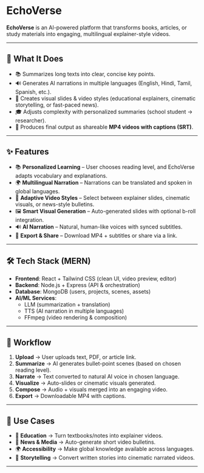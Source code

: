 # EchoVerse

**EchoVerse** is an AI-powered platform that transforms books, articles, or study materials into engaging, multilingual explainer-style videos.  

---

## 🚀 What It Does
- 📚 Summarizes long texts into clear, concise key points.  
- 🔊 Generates AI narrations in multiple languages (English, Hindi, Tamil, Spanish, etc.).  
- 🎥 Creates visual slides & video styles (educational explainers, cinematic storytelling, or fast-paced news).  
- 🎓 Adjusts complexity with personalized summaries (school student → researcher).  
- 💾 Produces final output as shareable **MP4 videos with captions (SRT)**.  

---

## ✨ Features
- 📚 **Personalized Learning** – User chooses reading level, and EchoVerse adapts vocabulary and explanations.  
- 🌍 **Multilingual Narration** – Narrations can be translated and spoken in global languages.  
- 🎥 **Adaptive Video Styles** – Select between explainer slides, cinematic visuals, or news-style bulletins.  
- 🖼 **Smart Visual Generation** – Auto-generated slides with optional b-roll integration.  
- 🔊 **AI Narration** – Natural, human-like voices with synced subtitles.  
- 💾 **Export & Share** – Download MP4 + subtitles or share via a link.  

---

## 🛠️ Tech Stack (MERN)
- **Frontend**: React + Tailwind CSS (clean UI, video preview, editor)  
- **Backend**: Node.js + Express (API & orchestration)  
- **Database**: MongoDB (users, projects, scenes, assets)  
- **AI/ML Services**:  
  - LLM (summarization + translation)  
  - TTS (AI narration in multiple languages)  
  - FFmpeg (video rendering & composition)  

---

## 🔄 Workflow
1. **Upload** → User uploads text, PDF, or article link.  
2. **Summarize** → AI generates bullet-point scenes (based on chosen reading level).  
3. **Narrate** → Text converted to natural AI voice in chosen language.  
4. **Visualize** → Auto-slides or cinematic visuals generated.  
5. **Compose** → Audio + visuals merged into an engaging video.  
6. **Export** → Downloadable MP4 with captions.  

---

## 🎯 Use Cases
- 📖 **Education** → Turn textbooks/notes into explainer videos.  
- 📰 **News & Media** → Auto-generate short video bulletins.  
- 🌍 **Accessibility** → Make global knowledge available across languages.  
- 📢 **Storytelling** → Convert written stories into cinematic narrated videos.  

---
